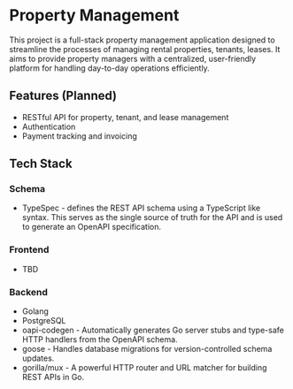 # Property Management

This project is a full-stack property management application designed to streamline the processes of managing rental properties, tenants, leases. It aims to provide property managers with a centralized, user-friendly platform for handling day-to-day operations efficiently.

## Features (Planned)
- RESTful API for property, tenant, and lease management
- Authentication
- Payment tracking and invoicing

## Tech Stack

### Schema
- TypeSpec - defines the REST API schema using a TypeScript like syntax. This serves as the single source of truth for the API and is used to generate an OpenAPI specification.

### Frontend
- TBD

### Backend
- Golang
- PostgreSQL
- oapi-codegen - Automatically generates Go server stubs and type-safe HTTP handlers from the OpenAPI schema.
- goose -  Handles database migrations for version-controlled schema updates.
- gorilla/mux -  A powerful HTTP router and URL matcher for building REST APIs in Go.


